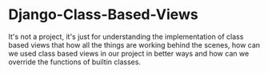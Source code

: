 # Django-Class-Based-Views

It's not a project, it's just for understanding the implementation of class based views that how all the things are working behind the scenes, how can we used class based views in our project in better ways and how can we override the functions of builtin classes.
